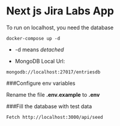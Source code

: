 # Next js Jira Labs App

To run on localhost, you need the database

```
docker-compose up -d
```

- -d means _detached_

- MongoDB Local Url:

```
mongodb://localhost:27017/entriesdb
```

###Configure env variables

Rename the file **.env.example** to **.env**

###Fill the database with test data

```
Fetch http://localhost:3000/api/seed
```
